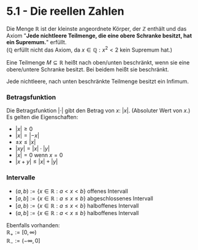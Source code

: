 # 5.1 - Die reellen Zahlen
Die Menge $\mathbb{R}$ ist der kleinste angeordnete Körper, der $\mathbb{Z}$
enthält und das Axiom
"**Jede nichtleere Teilmenge, die eine obere Schranke besitzt, hat ein Supremum.**"
erfüllt.  
($\mathbb{Q}$ erfüllt nicht das Axiom, da $x \in \mathbb{Q}: x^2 < 2$ kein
Supremum hat.)

Eine Teilmenge $M \subseteq \mathbb{R}$ heißt nach oben/unten beschränkt,
wenn sie eine obere/untere Schranke besitzt. Bei beidem heißt sie beschränkt.

Jede nichtleere, nach unten beschränkte Teilmenge besitzt ein Infimum.

### Betragsfunktion
Die Betragsfunktion $|\cdot|$ gibt den Betrag von $x$: $|x|$.
(Absoluter Wert von $x$.)  
Es gelten die Eigenschaften:

- $|x| \ge 0$
- $|x| = |-x|$
- $\pm x \le |x|$
- $|xy| = |x| \cdot |y|$
- $|x| = 0$ wenn $x = 0$
- $|x + y| \le |x| + |y|$

### Intervalle
- $(a, b) := \{ x \in \mathbb{R}: a < x < b \}$ offenes Intervall
- $[a, b] := \{ x \in \mathbb{R}: a \le x \le b \}$ abgeschlossenes Intervall
- $[a, b) := \{ x \in \mathbb{R}: a \le x < b \}$ halboffenes Intervall
- $(a, b] := \{ x \in \mathbb{R}: a < x \le b \}$ halboffenes Intervall

Ebenfalls vorhanden:  
$\mathbb{R}_+ := [0, \infty)$  
$\mathbb{R}_- := (-\infty, 0]$
